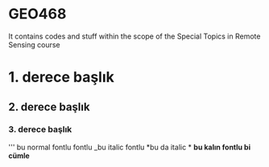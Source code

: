 # GEO468
 It contains codes and stuff within the scope of the Special Topics in Remote Sensing course
# 1. derece başlık
## 2. derece başlık
### 3. derece başlık

'''
bu normal fontlu fontlu
_bu italic fontlu
*bu da italic *
__bu kalın fontlu bi cümle__

